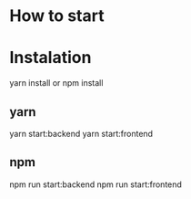 # How to start

# Instalation

yarn install or npm install


## yarn
yarn start:backend 
yarn start:frontend

## npm
npm run start:backend 
npm run start:frontend